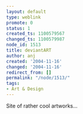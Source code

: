 ```yaml
---
layout: default
type: weblink
promote: 0
status: 1
created_ts: 1100579567
changed_ts: 1100579987
node_id: 1513
title: deviantART
author: anj
created: '2004-11-16'
changed: '2004-11-16'
redirect_from: []
permalink: "/node/1513/"
tags:
- Art & Design
---
```

Site of rather cool artworks...
